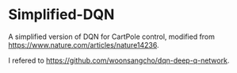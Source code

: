 # Simplified-DQN

A simplified version of DQN for CartPole control, modified from https://www.nature.com/articles/nature14236.

I refered to https://github.com/woonsangcho/dqn-deep-q-network.
